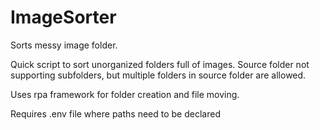 # ImageSorter
Sorts messy image folder.


Quick script to sort unorganized folders full of images.
Source folder not supporting subfolders, but multiple folders in source folder are allowed.

Uses rpa framework for folder creation and file moving.

Requires .env file where paths need to be declared



